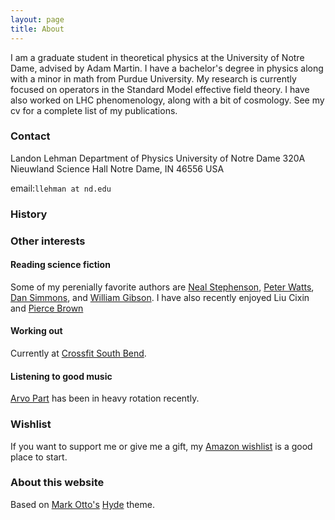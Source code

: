 ```yaml
---
layout: page
title: About
---
```


I am a graduate student in theoretical physics at the University of Notre Dame,
advised by Adam Martin. I have a bachelor's degree in physics along with a minor
in math from Purdue University. My research is currently focused on operators in
the Standard Model effective field theory. I have also worked on LHC
phenomenology, along with a bit of cosmology. See my cv for a complete list of
my publications.


### Contact

Landon Lehman
Department of Physics
University of Notre Dame
320A Nieuwland Science Hall
Notre Dame, IN 46556 USA

email:`llehman at nd.edu`

### History

### Other interests

#### Reading science fiction

Some of my perenially favorite authors are [Neal
Stephenson](http://www.nealstephenson.com/ ), [Peter
Watts](http://www.rifters.com/ ), [Dan
Simmons](http://www.dansimmons.com/index.html ), and [William
Gibson](http://www.williamgibsonbooks.com/ ). I have also recently enjoyed Liu
Cixin and [Pierce Brown](http://www.pierce-brown.com/)

#### Working out

Currently at [Crossfit South Bend](http://crossfitsouthbend.com/).

#### Listening to good music

[Arvo Part](https://en.wikipedia.org/wiki/Arvo_P%C3%A4rt) has been in heavy
rotation recently.

### Wishlist

If you want to support me or give me a gift, my [Amazon
wishlist](https://amzn.com/w/18M6E3W8IUTM6 ) is a good place to start.

### About this website

Based on [Mark Otto's](https://github.com/mdo)
[Hyde](https://github.com/poole/hyde) theme.
